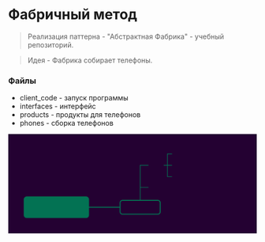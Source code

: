 # Фабричный метод

>Реализация паттерна - "Абстрактная Фабрика" - учебный репозиторий.

> Идея - Фабрика собирает телефоны.

### Файлы

- client_code - запуск программы
- interfaces - интерфейс
- products - продукты для телефонов
- phones - сборка телефонов


![Image alt](https://github.com/osadchii-serj/factory_method/raw/main/coffee_shop/img/CoffeeShop.svg)
